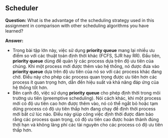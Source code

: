 ## Scheduler

**Question:** What is the advantage of the scheduling strategy used in this assignment in comparison with other scheduling algorithms you have learned?

**Answer:** 
- Trong bài tập lớn này, việc sử dụng **priority queue** mang lại nhiều ưu điểm so với các thuật toán định thời khác (FCFS, SJR hay RR). Đầu tiên, **priority queue** dùng để quản lý các process dựa trên độ ưu tiên của chúng. Khi một process mới được thêm vào hệ thống, nó được đưa vào **priority queue** dựa trên độ ưu tiên của nó so với các process khác đang chờ. Điều này cho phép các process quan trọng được ưu tiên hơn các process ít quan trọng hơn, dẫn đến hiệu suất và khả năng đáp ứng của hệ thống tốt hơn.
- Bên cạnh đó, việc sử dụng **priority queue** cho phép định thời trong môi trường ưu tiên (preemptive scheduling). Nói cách khác, khi một process mới có độ ưu tiên cao hơn được thêm vào, nó có thể ngắt bỏ hoặc tạm dừng process có độ ưu tiên thấp hơn đang chạy để định thời process mới bất cứ lúc nào. Điều này giúp công việc định thời được đảm bảo rằng các process quan trọng, có độ ưu tiên cao được hoàn thành đúng thời hạn và không lãng phí các tài nguyên cho các process có độ ưu tiên thấp hơn.
